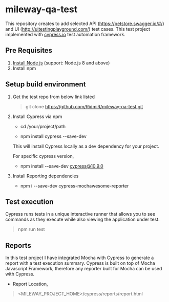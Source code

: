 # mileway-qa-test

This repository creates to add selected API (https://petstore.swagger.io/#/) and UI (http://uitestingplayground.com/) test cases.
This test project implemented with [cypress.io](https://www.cypress.io) test automation framework. 
 
## Pre Requisites

1. [Install Node js](https://nodejs.org/en/download/) (support: Node.js 8 and above)
2. Install npm 

## Setup build environment

1. Get the test repo from below link listed

    >git clone https://github.com/RidmiR/mileway-qa-test.git

2. Install Cypress via npm

    * cd /your/project/path

    * npm install cypress --save-dev
    
   This will install Cypress locally as a dev dependency for your project.

   For specific cypress version,

    * npm install --save-dev cypress@10.9.0

4. Install Reporting dependencies

   * npm i --save-dev cypress-mochawesome-reporter

## Test execution

Cypress runs tests in a unique interactive runner that allows you to see commands as they execute while also viewing the application under test.
> npm run test

## Reports
In this test project I have integrated Mocha with Cypress to generate a report with a test execution summary.
Cypress is built on top of Mocha Javascript Framework, therefore any reporter built for Mocha can be used with Cypress.
* Report
Location,
> <MILEWAY_PROJECT_HOME>/cypress/reports/report.html
